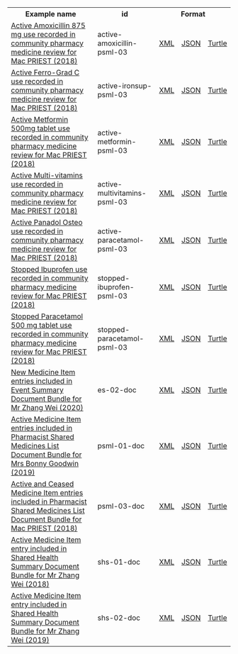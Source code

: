 <table class="list" width="100%">            
   <tr>
     <th>Example name</th>
     <th>id</th>
     <th colspan="3">Format</th>
   </tr>
   <tr>
      <td><a href="MedicationStatement-active-amoxicillin-psml-03.html">Active Amoxicillin 875 mg use recorded in community pharmacy medicine review for Mac PRIEST (2018)</a></td>
      <td>active-amoxicillin-psml-03</td>
      <td><a href="Medication-active-amoxicillin-psml-03.xml.html">XML</a></td>
      <td><a href="Medication-active-amoxicillin-psml-03.json.html">JSON</a></td>
      <td><a href="Medication-active-amoxicillin-psml-03.ttl.html">Turtle</a></td>
   </tr>
   <tr>
      <td><a href="MedicationStatement-active-ironsup-psml-03.html">Active Ferro-Grad C use recorded in community pharmacy medicine review for Mac PRIEST (2018)</a></td>
      <td>active-ironsup-psml-03</td>
      <td><a href="Medication-active-ironsup-psml-03.xml.html">XML</a></td>
      <td><a href="Medication-active-ironsup-psml-03.json.html">JSON</a></td>
      <td><a href="Medication-active-ironsup-psml-03.ttl.html">Turtle</a></td>
   </tr>
   <tr>
      <td><a href="MedicationStatement-active-metformin-psml-03.html">Active Metformin 500mg tablet use recorded in community pharmacy medicine review for Mac PRIEST (2018)</a></td>
      <td>active-metformin-psml-03</td>
      <td><a href="Medication-active-metformin-psml-03.xml.html">XML</a></td>
      <td><a href="Medication-active-metformin-psml-03.json.html">JSON</a></td>
      <td><a href="Medication-active-metformin-psml-03.ttl.html">Turtle</a></td>
   </tr>
   <tr>
      <td><a href="MedicationStatement-active-multivitamins-psml-03.html">Active Multi-vitamins use recorded in community pharmacy medicine review for Mac PRIEST (2018)</a></td>
      <td>active-multivitamins-psml-03</td>
      <td><a href="Medication-active-multivitamins-psml-03.xml.html">XML</a></td>
      <td><a href="Medication-active-multivitamins-psml-03.json.html">JSON</a></td>
      <td><a href="Medication-active-multivitamins-psml-03.ttl.html">Turtle</a></td>
   </tr>
   <tr>
      <td><a href="MedicationStatement-active-paracetamol-psml-03.html">Active Panadol Osteo use recorded in community pharmacy medicine review for Mac PRIEST (2018)</a></td>
      <td>active-paracetamol-psml-03</td>
      <td><a href="Medication-active-paracetamol-psml-03.xml.html">XML</a></td>
      <td><a href="Medication-active-paracetamol-psml-03.json.html">JSON</a></td>
      <td><a href="Medication-active-paracetamol-psml-03.ttl.html">Turtle</a></td>
   </tr>
   <tr>
      <td><a href="MedicationStatement-stopped-ibuprofen-psml-03.html">Stopped Ibuprofen use recorded in community pharmacy medicine review for Mac PRIEST (2018)</a></td>
      <td>stopped-ibuprofen-psml-03</td>
      <td><a href="Medication-stopped-ibuprofen-psml-03.xml.html">XML</a></td>
      <td><a href="Medication-stopped-ibuprofen-psml-03.json.html">JSON</a></td>
      <td><a href="Medication-stopped-ibuprofen-psml-03.ttl.html">Turtle</a></td>
   </tr>
   <tr>
      <td><a href="MedicationStatement-stopped-paracetamol-psml-03.html">Stopped Paracetamol 500 mg tablet use recorded in community pharmacy medicine review for Mac PRIEST (2018)</a></td>
      <td>stopped-paracetamol-psml-03</td>
      <td><a href="Medication-stopped-paracetamol-psml-03.xml.html">XML</a></td>
      <td><a href="Medication-stopped-paracetamol-psml-03.json.html">JSON</a></td>
      <td><a href="Medication-stopped-paracetamol-psml-03.ttl.html">Turtle</a></td>
   </tr>
   <tr>
      <td><a href="Bundle-es-02-doc.html">New Medicine Item entries included in Event Summary Document Bundle for Mr Zhang Wei (2020)</a></td>
      <td>es-02-doc</td>
      <td><a href="Bundle-es-02-doc.xml.html">XML</a></td>
      <td><a href="Bundle-es-02-doc.json.html">JSON</a></td>
      <td><a href="Bundle-es-02-doc.ttl.html">Turtle</a></td>
   </tr>
   <tr>
      <td><a href="Bundle-psml-01-doc.html">Active Medicine Item entries included in Pharmacist Shared Medicines List Document Bundle for Mrs Bonny Goodwin (2019)</a></td>
      <td>psml-01-doc</td>
      <td><a href="Bundle-psml-01-doc.xml.html">XML</a></td>
      <td><a href="Bundle-psml-01-doc.json.html">JSON</a></td>
      <td><a href="Bundle-psml-01-doc.ttl.html">Turtle</a></td>
   </tr>
   <tr>
      <td><a href="Bundle-psml-03-doc.html">Active and Ceased Medicine Item entries included in Pharmacist Shared Medicines List Document Bundle for Mac PRIEST (2018)</a></td>
      <td>psml-03-doc</td>
      <td><a href="Bundle-psml-03-doc.xml.html">XML</a></td>
      <td><a href="Bundle-psml-03-doc.json.html">JSON</a></td>
      <td><a href="Bundle-psml-03-doc.ttl.html">Turtle</a></td>
   </tr> 
   <tr>
      <td><a href="Bundle-shs-01-doc.html">Active Medicine Item entry included in Shared Health Summary Document Bundle for Mr Zhang Wei (2018)</a></td>
      <td>shs-01-doc</td>
      <td><a href="Bundle-shs-01-doc.xml.html">XML</a></td>
      <td><a href="Bundle-shs-01-doc.json.html">JSON</a></td>
      <td><a href="Bundle-shs-01-doc.ttl.html">Turtle</a></td>
   </tr>      
   <tr>
      <td><a href="Bundle-shs-02-doc.html">Active Medicine Item entry included in Shared Health Summary Document Bundle for Mr Zhang Wei (2019)</a></td>
      <td>shs-02-doc</td>
      <td><a href="Bundle-shs-02-doc.xml.html">XML</a></td>
      <td><a href="Bundle-shs-02-doc.json.html">JSON</a></td>
      <td><a href="Bundle-shs-02-doc.ttl.html">Turtle</a></td>
   </tr>             
</table>